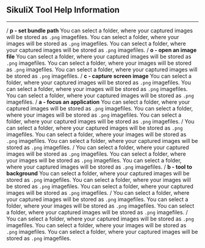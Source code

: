 SikuliX Tool Help Information
---

---
/
**p - set bundle path**
You can select a folder, where your captured images will be stored as `.png` imagefiles. You can select a folder, where your images will be stored as `.png` imagefiles. You can select a folder, where your captured images will be stored as `.png` imagefiles.
/
**o - open an image file**
You can select a folder, where your captured images will be stored as `.png` imagefiles. You can select a folder, where your images will be stored as `.png` imagefiles. You can select a folder, where your captured images will be stored as `.png` imagefiles.
/
**c - capture screen image**
You can select a folder, where your captured images will be stored as `.png` imagefiles. You can select a folder, where your images will be stored as `.png` imagefiles. You can select a folder, where your captured images will be stored as `.png` imagefiles.
/
**a - focus an application**
You can select a folder, where your captured images will be stored as `.png` imagefiles. You can select a folder, where your images will be stored as `.png` imagefiles. You can select a folder, where your captured images will be stored as `.png` imagefiles.
/
You can select a folder, where your captured images will be stored as `.png` imagefiles. You can select a folder, where your images will be stored as `.png` imagefiles. You can select a folder, where your captured images will be stored as `.png` imagefiles.
/
You can select a folder, where your captured images will be stored as `.png` imagefiles. You can select a folder, where your images will be stored as `.png` imagefiles. You can select a folder, where your captured images will be stored as `.png` imagefiles.
/
**b - tool to background**
You can select a folder, where your captured images will be stored as `.png` imagefiles. You can select a folder, where your images will be stored as `.png` imagefiles. You can select a folder, where your captured images will be stored as `.png` imagefiles.
/
You can select a folder, where your captured images will be stored as `.png` imagefiles. You can select a folder, where your images will be stored as `.png` imagefiles. You can select a folder, where your captured images will be stored as `.png` imagefiles.
/
You can select a folder, where your captured images will be stored as `.png` imagefiles. You can select a folder, where your images will be stored as `.png` imagefiles. You can select a folder, where your captured images will be stored as `.png` imagefiles.
